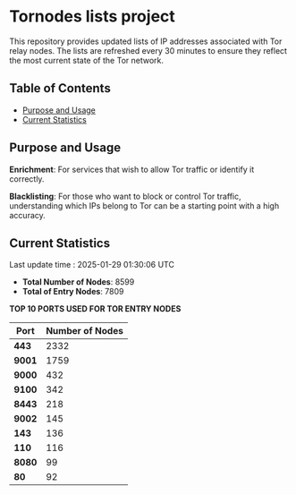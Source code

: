 # Tornodes lists project

This repository provides updated lists of IP addresses associated with Tor relay nodes. The lists are refreshed every 30 minutes to ensure they reflect the most current state of the Tor network.

## Table of Contents

- [Purpose and Usage](#purpose-and-usage)
- [Current Statistics](#current-statistics)


## Purpose and Usage

**Enrichment**: For services that wish to allow Tor traffic or identify it correctly.

**Blacklisting**: For those who want to block or control Tor traffic, understanding which IPs belong to Tor can be a starting point with a high accuracy.

## Current Statistics

Last update time : 2025-01-29 01:30:06 UTC

- **Total Number of Nodes**: 8599
- **Total of Entry Nodes**: 7809

**TOP 10 PORTS USED FOR TOR ENTRY NODES**

| **Port** | **Number of Nodes** |
|------|-----------------|
| **443**   | 2332  |
| **9001**   | 1759  |
| **9000**   | 432  |
| **9100**   | 342  |
| **8443**   | 218  |
| **9002**   | 145  |
| **143**   | 136  |
| **110**   | 116  |
| **8080**   | 99  |
| **80**   | 92  |

